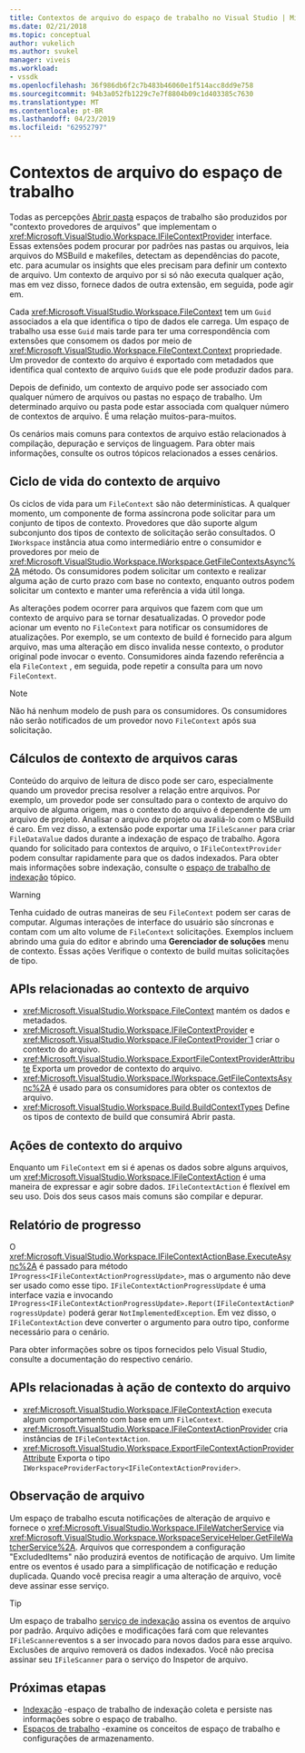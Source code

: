 ```yaml
---
title: Contextos de arquivo do espaço de trabalho no Visual Studio | Microsoft Docs
ms.date: 02/21/2018
ms.topic: conceptual
author: vukelich
ms.author: svukel
manager: viveis
ms.workload:
- vssdk
ms.openlocfilehash: 36f986db6f2c7b483b46060e1f514acc8dd9e758
ms.sourcegitcommit: 94b3a052fb1229c7e7f8804b09c1d403385c7630
ms.translationtype: MT
ms.contentlocale: pt-BR
ms.lasthandoff: 04/23/2019
ms.locfileid: "62952797"
---
```

# <a name="workspace-file-contexts"></a>Contextos de arquivo do espaço de trabalho

Todas as percepções [Abrir pasta](../ide/develop-code-in-visual-studio-without-projects-or-solutions.md) espaços de trabalho são produzidos por "contexto provedores de arquivos" que implementam o <xref:Microsoft.VisualStudio.Workspace.IFileContextProvider> interface. Essas extensões podem procurar por padrões nas pastas ou arquivos, leia arquivos do MSBuild e makefiles, detectam as dependências do pacote, etc. para acumular os insights que eles precisam para definir um contexto de arquivo. Um contexto de arquivo por si só não executa qualquer ação, mas em vez disso, fornece dados de outra extensão, em seguida, pode agir em.

Cada <xref:Microsoft.VisualStudio.Workspace.FileContext> tem um `Guid` associados a ela que identifica o tipo de dados ele carrega. Um espaço de trabalho usa esse `Guid` mais tarde para ter uma correspondência com extensões que consomem os dados por meio de <xref:Microsoft.VisualStudio.Workspace.FileContext.Context> propriedade. Um provedor de contexto do arquivo é exportado com metadados que identifica qual contexto de arquivo `Guid`s que ele pode produzir dados para.

Depois de definido, um contexto de arquivo pode ser associado com qualquer número de arquivos ou pastas no espaço de trabalho. Um determinado arquivo ou pasta pode estar associada com qualquer número de contextos de arquivo. É uma relação muitos-para-muitos.

Os cenários mais comuns para contextos de arquivo estão relacionados à compilação, depuração e serviços de linguagem. Para obter mais informações, consulte os outros tópicos relacionados a esses cenários.

## <a name="file-context-lifecycle"></a>Ciclo de vida do contexto de arquivo

Os ciclos de vida para um `FileContext` são não determinísticas. A qualquer momento, um componente de forma assíncrona pode solicitar para um conjunto de tipos de contexto. Provedores que dão suporte algum subconjunto dos tipos de contexto de solicitação serão consultados. O `IWorkspace` instância atua como intermediário entre o consumidor e provedores por meio de <xref:Microsoft.VisualStudio.Workspace.IWorkspace.GetFileContextsAsync%2A> método. Os consumidores podem solicitar um contexto e realizar alguma ação de curto prazo com base no contexto, enquanto outros podem solicitar um contexto e manter uma referência a vida útil longa.

As alterações podem ocorrer para arquivos que fazem com que um contexto de arquivo para se tornar desatualizadas. O provedor pode acionar um evento no `FileContext` para notificar os consumidores de atualizações. Por exemplo, se um contexto de build é fornecido para algum arquivo, mas uma alteração em disco invalida nesse contexto, o produtor original pode invocar o evento. Consumidores ainda fazendo referência a ela `FileContext` , em seguida, pode repetir a consulta para um novo `FileContext`.

>[!NOTE]
>Não há nenhum modelo de push para os consumidores. Os consumidores não serão notificados de um provedor novo `FileContext` após sua solicitação.

## <a name="expensive-file-context-computations"></a>Cálculos de contexto de arquivos caras

Conteúdo do arquivo de leitura de disco pode ser caro, especialmente quando um provedor precisa resolver a relação entre arquivos. Por exemplo, um provedor pode ser consultado para o contexto de arquivo do arquivo de alguma origem, mas o contexto do arquivo é dependente de um arquivo de projeto. Analisar o arquivo de projeto ou avaliá-lo com o MSBuild é caro. Em vez disso, a extensão pode exportar uma `IFileScanner` para criar `FileDataValue` dados durante a indexação de espaço de trabalho. Agora quando for solicitado para contextos de arquivo, o `IFileContextProvider` podem consultar rapidamente para que os dados indexados. Para obter mais informações sobre indexação, consulte o [espaço de trabalho de indexação](workspace-indexing.md) tópico.

>[!WARNING]
>Tenha cuidado de outras maneiras de seu `FileContext` podem ser caras de computar. Algumas interações de interface do usuário são síncronas e contam com um alto volume de `FileContext` solicitações. Exemplos incluem abrindo uma guia do editor e abrindo uma **Gerenciador de soluções** menu de contexto. Essas ações Verifique o contexto de build muitas solicitações de tipo.

## <a name="file-context-related-apis"></a>APIs relacionadas ao contexto de arquivo

- <xref:Microsoft.VisualStudio.Workspace.FileContext> mantém os dados e metadados.
- <xref:Microsoft.VisualStudio.Workspace.IFileContextProvider> e <xref:Microsoft.VisualStudio.Workspace.IFileContextProvider`1> criar o contexto do arquivo.
- <xref:Microsoft.VisualStudio.Workspace.ExportFileContextProviderAttribute> Exporta um provedor de contexto do arquivo.
- <xref:Microsoft.VisualStudio.Workspace.IWorkspace.GetFileContextsAsync%2A> é usado para os consumidores para obter os contextos de arquivo.
- <xref:Microsoft.VisualStudio.Workspace.Build.BuildContextTypes> Define os tipos de contexto de build que consumirá Abrir pasta.

## <a name="file-context-actions"></a>Ações de contexto do arquivo

Enquanto um `FileContext` em si é apenas os dados sobre alguns arquivos, um <xref:Microsoft.VisualStudio.Workspace.IFileContextAction> é uma maneira de expressar e agir sobre dados. `IFileContextAction` é flexível em seu uso. Dois dos seus casos mais comuns são compilar e depurar.

## <a name="reporting-progress"></a>Relatório de progresso

O <xref:Microsoft.VisualStudio.Workspace.IFileContextActionBase.ExecuteAsync%2A> é passado para método `IProgress<IFileContextActionProgressUpdate>`, mas o argumento não deve ser usado como esse tipo. `IFileContextActionProgressUpdate` é uma interface vazia e invocando `IProgress<IFileContextActionProgressUpdate>.Report(IFileContextActionProgressUpdate)` poderá gerar `NotImplementedException`. Em vez disso, o `IFileContextAction` deve converter o argumento para outro tipo, conforme necessário para o cenário.

Para obter informações sobre os tipos fornecidos pelo Visual Studio, consulte a documentação do respectivo cenário.

## <a name="file-context-action-related-apis"></a>APIs relacionadas à ação de contexto do arquivo

- <xref:Microsoft.VisualStudio.Workspace.IFileContextAction> executa algum comportamento com base em um `FileContext`.
- <xref:Microsoft.VisualStudio.Workspace.IFileContextActionProvider> cria instâncias de `IFileContextAction`.
- <xref:Microsoft.VisualStudio.Workspace.ExportFileContextActionProviderAttribute> Exporta o tipo `IWorkspaceProviderFactory<IFileContextActionProvider>`.

## <a name="file-watching"></a>Observação de arquivo

Um espaço de trabalho escuta notificações de alteração de arquivo e fornece o <xref:Microsoft.VisualStudio.Workspace.IFileWatcherService> via <xref:Microsoft.VisualStudio.Workspace.WorkspaceServiceHelper.GetFileWatcherService%2A>. Arquivos que correspondem a configuração "ExcludedItems" não produzirá eventos de notificação de arquivo. Um limite entre os eventos é usado para a simplificação de notificação e redução duplicada. Quando você precisa reagir a uma alteração de arquivo, você deve assinar esse serviço.

>[!TIP]
>Um espaço de trabalho [serviço de indexação](workspace-indexing.md) assina os eventos de arquivo por padrão. Arquivo adições e modificações fará com que relevantes `IFileScanner`eventos s a ser invocado para novos dados para esse arquivo. Exclusões de arquivo removerá os dados indexados. Você não precisa assinar seu `IFileScanner` para o serviço do Inspetor de arquivo.

## <a name="next-steps"></a>Próximas etapas

* [Indexação](workspace-indexing.md) -espaço de trabalho de indexação coleta e persiste nas informações sobre o espaço de trabalho.
* [Espaços de trabalho](workspaces.md) -examine os conceitos de espaço de trabalho e configurações de armazenamento.
